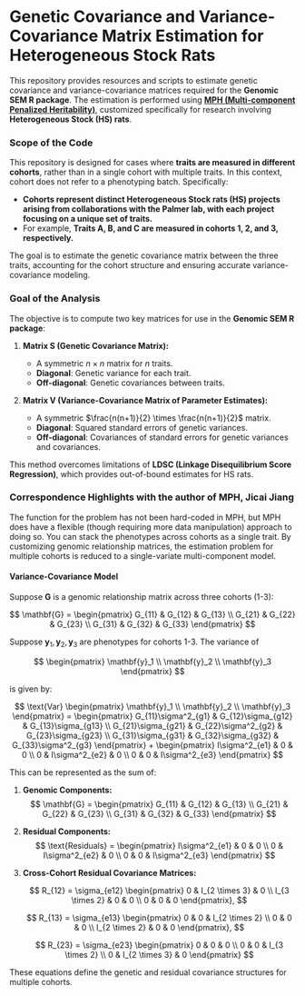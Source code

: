 # Genetic Covariance and Variance-Covariance Matrix Estimation for Heterogeneous Stock Rats

This repository provides resources and scripts to estimate genetic covariance and variance-covariance matrices required for the **Genomic SEM R package**. The estimation is performed using **[MPH (Multi-component Penalized Heritability)](https://pmc.ncbi.nlm.nih.gov/articles/PMC11093526/)**, customized specifically for research involving **Heterogeneous Stock (HS) rats**.

### Scope of the Code
This repository is designed for cases where **traits are measured in different cohorts**, rather than in a single cohort with multiple traits. In this context, cohort does not refer to a phenotyping batch. Specifically:
- **Cohorts represent distinct Heterogeneous Stock rats (HS) projects arising from collaborations with the Palmer lab, with each project focusing on a unique set of traits.**
- For example, **Traits A, B, and C are measured in cohorts 1, 2, and 3, respectively.**

The goal is to estimate the genetic covariance matrix between the three traits, accounting for the cohort structure and ensuring accurate variance-covariance modeling.

### Goal of the Analysis

The objective is to compute two key matrices for use in the **Genomic SEM R package**:

1. **Matrix S (Genetic Covariance Matrix):**
   - A symmetric $n \times n$ matrix for $n$ traits.
   - **Diagonal**: Genetic variance for each trait.
   - **Off-diagonal**: Genetic covariances between traits.

2. **Matrix V (Variance-Covariance Matrix of Parameter Estimates):**
   - A symmetric $\frac{n(n+1)}{2} \times \frac{n(n+1)}{2}$ matrix.
   - **Diagonal**: Squared standard errors of genetic variances.
   - **Off-diagonal**: Covariances of standard errors for genetic variances and covariances.

This method overcomes limitations of **LDSC (Linkage Disequilibrium Score Regression)**, which provides out-of-bound estimates for HS rats.

### Correspondence Highlights with the author of MPH, Jicai Jiang

The function for the problem has not been hard-coded in MPH, but MPH does have a flexible (though requiring more data manipulation) approach to doing so. You can stack the phenotypes across cohorts as a single trait. By customizing genomic relationship matrices, the estimation problem for multiple cohorts is reduced to a single-variate multi-component model.

#### Variance-Covariance Model

Suppose **G** is a genomic relationship matrix across three cohorts (1-3):

$$
\mathbf{G} =
\begin{pmatrix}
G_{11} & G_{12} & G_{13} \\
G_{21} & G_{22} & G_{23} \\
G_{31} & G_{32} & G_{33}
\end{pmatrix}
$$

Suppose $\mathbf{y}_1, \mathbf{y}_2, \mathbf{y}_3$ are phenotypes for cohorts 1-3. The variance of 

$$
\begin{pmatrix} 
\mathbf{y}_1 \\ 
\mathbf{y}_2 \\ 
\mathbf{y}_3 
\end{pmatrix} 
$$

is given by:

$$
\text{Var} \begin{pmatrix} 
\mathbf{y}_1 \\ 
\mathbf{y}_2 \\ 
\mathbf{y}_3 
\end{pmatrix} =
\begin{pmatrix}
G_{11}\sigma^2_{g1} & G_{12}\sigma_{g12} & G_{13}\sigma_{g13} \\
G_{21}\sigma_{g21} & G_{22}\sigma^2_{g2} & G_{23}\sigma_{g23} \\
G_{31}\sigma_{g31} & G_{32}\sigma_{g32} & G_{33}\sigma^2_{g3}
\end{pmatrix} +
\begin{pmatrix}
I\sigma^2_{e1} & 0 & 0 \\
0 & I\sigma^2_{e2} & 0 \\
0 & 0 & I\sigma^2_{e3}
\end{pmatrix}
$$

This can be represented as the sum of:

1. **Genomic Components:**
   $$
   \mathbf{G} =
   \begin{pmatrix}
   G_{11} & G_{12} & G_{13} \\
   G_{21} & G_{22} & G_{23} \\
   G_{31} & G_{32} & G_{33}
   \end{pmatrix}
   $$

2. **Residual Components:**
   $$
   \text{Residuals} =
   \begin{pmatrix}
   I\sigma^2_{e1} & 0 & 0 \\
   0 & I\sigma^2_{e2} & 0 \\
   0 & 0 & I\sigma^2_{e3}
   \end{pmatrix}
   $$

3. **Cross-Cohort Residual Covariance Matrices:**

   $$
   R_{12} = \sigma_{e12} \begin{pmatrix}
   0 & I_{2 \times 3} & 0 \\
   I_{3 \times 2} & 0 & 0 \\
   0 & 0 & 0
   \end{pmatrix},
   $$

   $$
   R_{13} = \sigma_{e13} \begin{pmatrix}
   0 & 0 & I_{2 \times 2} \\
   0 & 0 & 0 \\
   I_{2 \times 2} & 0 & 0
   \end{pmatrix},
   $$

   $$
   R_{23} = \sigma_{e23} \begin{pmatrix}
   0 & 0 & 0 \\
   0 & 0 & I_{3 \times 2} \\
   0 & I_{2 \times 3} & 0
   \end{pmatrix}
   $$

These equations define the genetic and residual covariance structures for multiple cohorts.
